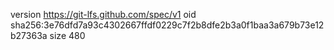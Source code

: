 version https://git-lfs.github.com/spec/v1
oid sha256:3e76dfd7a93c4302667ffdf0229c7f2b8dfe2b3a0f1baa3a679b73e12b27363a
size 480
